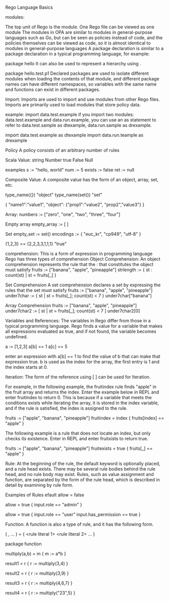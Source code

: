 Rego Language Basics

modules:

The top unit of Rego is the module. One Rego file can be viewed as one module
The modules in OPA are similar to modules in general-purpose languages such as Go, but can be seen as policies instead of code, and the policies themselves can be viewed as code, so it is almost identical to modules in general-purpose languages
A package declaration is similar to a package declaration in a typical programming language, for example:

package hello
It can also be used to represent a hierarchy using .

package hello.test.p1
Declared packages are used to isolate different modules when loading the contents of that module, and different package names can have different namespaces, so variables with the same name and functions can exist in different packages.

Import:
Imports are used to import and use modules from other Rego files. Imports are primarily used to load modules that store policy data.

example:
import data.test.example
 if you import two modules: data.test.example and data.run.example, you can use an as statement to refer to data.test.sample as dtexample, data.run.sample as drexample.

import data.test.example as dtexample
import data.run.teample as drexample

Policy
A policy consists of an arbitrary number of rules

Scala Value:
string
Number
true
False
Null

examples
s := "hello, world"
num := 5
exists := false
ret := null

Composite Value:
A composite value has the form of an object, array, set, etc.

type_name({})
 "object"
type_name(set())
"set"

{
    "name1":"value1",
    "object": {"prop1":"value2", "prop2","value3"}
}

Array:
numbers := ["zero", "one", "two", "three", "four"]

Empty array
empty_array := [ ]

Set
empty_set := set()
encodings := { "euc_kr", "cp949", "utf-8" }

{1,2,3} == {2,2,3,3,1,1,1}
"true"

comprehension: This is a form of expression in programming language
Rego has three types of comprehension
Object Comprehension:
An object comprehension represents the rule that the : that constitutes the object must satisfy
fruits := ["banana", "apple", "pineapple"]
strlength := { st : count(st) | st = fruits[_] }

Set Comprehension
A set comprehension declares a set by expressing the rules that the set must satisfy
fruits := ["banana", "apple", "pineapple"]
under7char := { st | st = fruits[_]; count(st) < 7 }
under7char["banana"]

Array Comprehension
fruits := ["banana", "apple", "pineapple"]
under7char2 := [ st | st = fruits[_]; count(st) < 7 ]
under7char2[0]

Variables and References:
The variables in Rego differ from those in a typical programming language. Rego finds a value for a variable that makes all expressions evaluated as true, and if not found, the variable becomes undefined. 

a := [1,2,3]
a[b] == 1
a[c] == 5

enter an expression with a[b] == 1 to find the value of b that can make that expression true. b is used as the index for the array, the first entry is 1 and the index starts at 0.

Iteration:
The form of the reference using [ ] can be used for Iteration.

For example, in the following example, the fruitindex rule finds "apple" in the fruit array and returns the index. Enter the example below in REPL and enter fruitindex to return 0. This is because if a variable that meets the conditions exists while iterating the array, it is stored in the index variable, and if the rule is satisfied, the index is assigned to the rule.

fruits := ["apple", "banana", "pineapple"]
fruitindex = index { fruits[index] == "apple" }

The following example is a rule that does not locate an index, but only checks its existence. Enter in REPL and enter fruitxists to return true.

fruits := ["apple", "banana", "pineapple"]
fruitexists = true { fruits[_] == "apple" }

Rule:
At the beginning of the rule, the default keyword is optionally placed, and a rule head exists. There may be several rule bodies behind the rule head, and no rule body may exist. Rules, such as value assignment and function, are separated by the form of the rule head, which is described in detail by examining by rule form.

Examples of Rules
efault allow = false
 
allow = true {
    input.role == "admin"
}
 
allow = true {
    input.role == "user"
    input.has_permission == true
}

Function:
A function is also a type of rule, and it has the following form.

<rule name> ( <argument>, ... ) = <variable to return> {
    <rule literal 1>
    <rule literal 2>
...
}

package function

multiply(a,b) = m {
    m := a*b
}

result1 = r {
    r := multiply(3,4)
}

result2 = r {
    r := multiply(3,9)
}

result3 = r {
    r := multiply(4,6,7)
}

result4 = r {
    r := multiply("23",5)
}